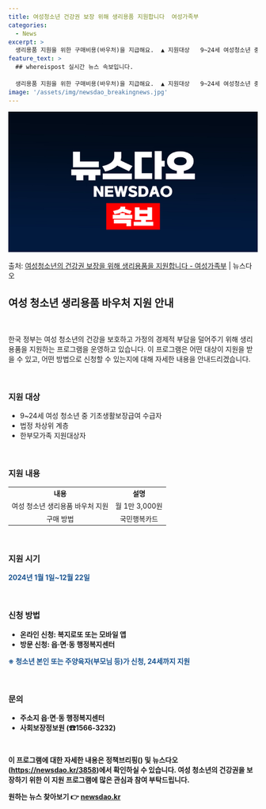 ```yaml
---
title: 여성청소년 건강권 보장 위해 생리용품 지원합니다  여성가족부
categories:
  - News
excerpt: >
  생리용품 지원을 위한 구매비용(바우처)을 지급해요.  ▲ 지원대상   9~24세 여성청소년 중 기초생활보장급…
feature_text: >
  ## whereispost 실시간 뉴스 속보입니다.

  생리용품 지원을 위한 구매비용(바우처)을 지급해요.  ▲ 지원대상   9~24세 여성청소년 중 기초생활보장급…
image: '/assets/img/newsdao_breakingnews.jpg'
---
```


![뉴스다오 속보](/assets/img/newsdao_breakingnews.jpg)

<p>출처: <a href="https://newsdao.kr/3858" rel="dofollow">여성청소년의 건강권 보장을 위해 생리용품을 지원합니다 - 여성가족부</a> | 뉴스다오</p>

<h2 data-ke-size="size26">여성 청소년 생리용품 바우처 지원 안내</h2>
<p data-ke-size="size16">&nbsp;</p>
한국 정부는 여성 청소년의 건강을 보호하고 가정의 경제적 부담을 덜어주기 위해 생리용품을 지원하는 프로그램을 운영하고 있습니다. 이 프로그램은 어떤 대상이 지원을 받을 수 있고, 어떤 방법으로 신청할 수 있는지에 대해 자세한 내용을 안내드리겠습니다.
<p data-ke-size="size16">&nbsp;</p>

<h3>지원 대상</h3>
<ul>
    <li>9~24세 여성 청소년 중 기초생활보장급여 수급자</li>
    <li>법정 차상위 계층</li>
    <li>한부모가족 지원대상자</li>
</ul>
<p data-ke-size="size16">&nbsp;</p>

<h3>지원 내용</h3>
<table>
    <tr>
        <td style="text-align: center; height: 17px;"><b>내용</b></td>
        <td style="text-align: center; height: 17px;"><b>설명</b></td>
    </tr>
    <tr>
        <td style="text-align: center; height: 17px;">여성 청소년 생리용품 바우처 지원</td>
        <td style="text-align: center; height: 17px;">월 1만 3,000원</td>
    </tr>
    <tr>
        <td style="text-align: center; height: 17px;">구매 방법</td>
        <td style="text-align: center; height: 17px;">국민행복카드</td>
    </tr>
</table>
<p data-ke-size="size16">&nbsp;</p>

<h3>지원 시기</h3>
<p><b><span style="color: #1a5490;">2024년 1월 1일~12월 22일</span><b></p>
<p data-ke-size="size16">&nbsp;</p>

<h3>신청 방법</h3>
<ul>
    <li>온라인 신청: 복지로또 또는 모바일 앱</li>
    <li>방문 신청: 읍·면·동 행정복지센터</li>
</ul>
<p><b><span style="color: #1a5490;">※ 청소년 본인 또는 주양육자(부모님 등)가 신청, 24세까지 지원</span></b></p>
<p data-ke-size="size16">&nbsp;</p>

<h3>문의</h3>
<ul>
    <li>주소지 읍·면·동 행정복지센터</li>
    <li>사회보장정보원 (☎1566-3232)</li>
</ul>
<p data-ke-size="size16">&nbsp;</p>
이 프로그램에 대한 자세한 내용은 정책브리핑() 및 뉴스다오(<a href="https://newsdao.kr/3858">https://newsdao.kr/3858</a>)에서 확인하실 수 있습니다. 여성 청소년의 건강권을 보장하기 위한 이 지원 프로그램에 많은 관심과 참여 부탁드립니다. 

원하는 뉴스 찾아보기 👉 <a href="https://newsdao.kr" rel="dofollow">newsdao.kr</a>


